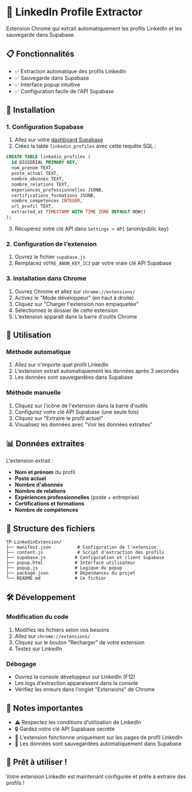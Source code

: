 # 🔗 LinkedIn Profile Extractor

Extension Chrome qui extrait automatiquement les profils LinkedIn et les sauvegarde dans Supabase.

## 📋 Fonctionnalités

- ✅ Extraction automatique des profils LinkedIn
- ✅ Sauvegarde dans Supabase
- ✅ Interface popup intuitive
- ✅ Configuration facile de l'API Supabase

## 🚀 Installation

### 1. Configuration Supabase

1. Allez sur votre [dashboard Supabase](https://supabase.com/dashboard/project/elxsbvnkiemuzyeemefm)
2. Créez la table `linkedin_profiles` avec cette requête SQL :

```sql
CREATE TABLE linkedin_profiles (
  id BIGSERIAL PRIMARY KEY,
  nom_prenom TEXT,
  poste_actuel TEXT,
  nombre_abonnes TEXT,
  nombre_relations TEXT,
  experiences_professionnelles JSONB,
  certifications_formations JSONB,
  nombre_competences INTEGER,
  url_profil TEXT,
  extracted_at TIMESTAMP WITH TIME ZONE DEFAULT NOW()
);
```

3. Récupérez votre clé API dans `Settings > API` (anon/public key)

### 2. Configuration de l'extension

1. Ouvrez le fichier `supabase.js`
2. Remplacez `VOTRE_ANON_KEY_ICI` par votre vraie clé API Supabase

### 3. Installation dans Chrome

1. Ouvrez Chrome et allez sur `chrome://extensions/`
2. Activez le "Mode développeur" (en haut à droite)
3. Cliquez sur "Charger l'extension non empaquetée"
4. Sélectionnez le dossier de cette extension
5. L'extension apparaît dans la barre d'outils Chrome

## 🎯 Utilisation

### Méthode automatique

1. Allez sur n'importe quel profil LinkedIn
2. L'extension extrait automatiquement les données après 3 secondes
3. Les données sont sauvegardées dans Supabase

### Méthode manuelle

1. Cliquez sur l'icône de l'extension dans la barre d'outils
2. Configurez votre clé API Supabase (une seule fois)
3. Cliquez sur "Extraire le profil actuel"
4. Visualisez les données avec "Voir les données extraites"

## 📊 Données extraites

L'extension extrait :

- **Nom et prénom** du profil
- **Poste actuel**
- **Nombre d'abonnés**
- **Nombre de relations**
- **Expériences professionnelles** (poste + entreprise)
- **Certifications et formations**
- **Nombre de compétences**

## 🔧 Structure des fichiers

```
TP-LinkedinExtension/
├── manifest.json          # Configuration de l'extension
├── content.js             # Script d'extraction des profils
├── supabase.js           # Configuration et client Supabase
├── popup.html            # Interface utilisateur
├── popup.js              # Logique du popup
├── package.json          # Dépendances du projet
└── README.md             # Ce fichier
```

## 🛠️ Développement

### Modification du code

1. Modifiez les fichiers selon vos besoins
2. Allez sur `chrome://extensions/`
3. Cliquez sur le bouton "Recharger" de votre extension
4. Testez sur LinkedIn

### Débogage

- Ouvrez la console développeur sur LinkedIn (F12)
- Les logs d'extraction apparaissent dans la console
- Vérifiez les erreurs dans l'onglet "Extensions" de Chrome

## 📝 Notes importantes

- ⚠️ Respectez les conditions d'utilisation de LinkedIn
- 🔒 Gardez votre clé API Supabase secrète
- 🚀 L'extension fonctionne uniquement sur les pages de profil LinkedIn
- 💾 Les données sont sauvegardées automatiquement dans Supabase

## 🎉 Prêt à utiliser !

Votre extension LinkedIn est maintenant configurée et prête à extraire des profils !
